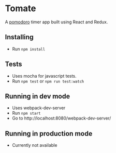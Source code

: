 # Tomate

A [pomodoro](https://en.wikipedia.org/wiki/Pomodoro_Technique) timer app built using React and Redux.

## Installing
* Run `npm install`

## Tests
* Uses mocha for javascript tests.
* Run `npm test` or `npm run test:watch`

## Running in dev mode
* Uses webpack-dev-server
* Run `npm start`
* Go to http://localhost:8080/webpack-dev-server/

## Running in production mode
* Currently not available